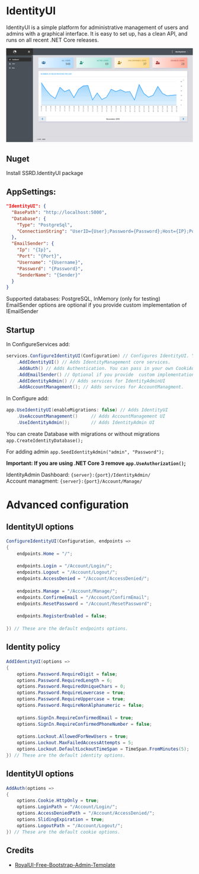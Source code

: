 # IdentityUI

IdentityUI is a simple platform for administrative management of users and admins with a graphical interface. It is easy to set up, has a clean API, and runs on all recent .NET Core releases.

![](images/dashboard.png)

## Nuget

Install SSRD.IdentityUI package

## AppSettings:

```json
"IdentityUI": {
  "BasePath": "http://localhost:5000",
  "Database": {
    "Type": "PostgreSql",
    "ConnectionString": "UserID={User};Password={Password};Host={IP};Port={Port};Database={DatabaseName};Pooling=true;"
  },
  "EmailSender": {
    "Ip": "{Ip}",
    "Port": "{Port}",
    "Username": "{Username}",
    "Password": "{Password}",
    "SenderName": "{Sender}"
  }
}
```
Supported databases: PostgreSQL, InMemory (only for testing)  
EmailSender options are optional if you provide custom implementation of IEmailSender

## Startup

In ConfigureServices add:
```c#
services.ConfigureIdentityUI(Configuration) // Configures IdentityUI. You can pass in your own identityUI options.
    .AddIdentityUI() // Adds IdentityManagement core services.
    .AddAuth() // Adds Authentication. You can pass in your own CookiAuthenticationOptions.
    .AddEmailSender() // Optional if you provide  custom implementation of IEmailSender
    .AddIdentityAdmin() // Adds services for IdentityAdminUI
    .AddAccountManagement(); // Adds services for AccountManagment.
```

In Configure add:
```c#
app.UseIdentityUI(enableMigrations: false) // Adds IdentityUI
    .UseAccountManagement()     // Adds AccountManagement UI
    .UseIdentityAdmin();        // Adds IdentityAdmin UI
```

You can create Database with migrations or without migrations `app.CreateIdentityDatabase();`

For adding admin `app.SeedIdentityAdmin("admin", "Password");`

**Important: If you are using .NET Core 3 remove `app.UseAuthorization()`;**

IdentityAdmin Dashboard: `{server}:{port}/IdentityAdmin/`  
Account managment: `{server}:{port}/Account/Manage/`

# Advanced configuration

## IdentityUI options 

```c#
ConfigureIdentityUI(Configuration, endpoints => 
{
    endpoints.Home = "/";

    endpoints.Login = "/Account/Login/";
    endpoints.Logout = "/Account/Logout/";
    endpoints.AccessDenied = "/Account/AccessDenied/";

    endpoints.Manage = "/Account/Manage/";
    endpoints.ConfirmeEmail = "/Account/ConfirmEmail";
    endpoints.ResetPassword = "/Account/ResetPassword";

    endpoints.RegisterEnabled = false;

}) // These are the default endpoints options.
```

## Identity policy 
```c#
AddIdentityUI(options =>
{
    options.Password.RequireDigit = false;
    options.Password.RequiredLength = 6;
    options.Password.RequiredUniqueChars = 0;
    options.Password.RequireLowercase = true;
    options.Password.RequireUppercase = true;
    options.Password.RequireNonAlphanumeric = false;

    options.SignIn.RequireConfirmedEmail = true;
    options.SignIn.RequireConfirmedPhoneNumber = false;

    options.Lockout.AllowedForNewUsers = true;
    options.Lockout.MaxFailedAccessAttempts = 5;
    options.Lockout.DefaultLockoutTimeSpan = TimeSpan.FromMinutes(5);
}) // These are the default identity options.
```

## IdentityUI options 

```c#
AddAuth(options => 
{
    options.Cookie.HttpOnly = true;
    options.LoginPath = "/Account/Login/";
    options.AccessDeniedPath = "/Account/AccessDenied/";
    options.SlidingExpiration = true;
    options.LogoutPath = "/Account/Logout/";
}) // These are the default cookie options.
```

## Credits

- [RoyalUI-Free-Bootstrap-Admin-Template](https://github.com/TemplateWatch/RoyalUI-Free-Bootstrap-Admin-Template)